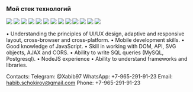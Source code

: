 ### Мой стек технологий

<img src="https://img.shields.io/badge/-JavaScript-yellow?style=for-the-badge&logo=JavaScript&logoColor=black"/> <img src="https://img.shields.io/badge/-TypeScript-blue?style=for-the-badge&logo=typescript&logoColor=black"/> <img src="https://img.shields.io/badge/-React-blue?style=for-the-badge&logo=react&logoColor=black"/> <img src="https://img.shields.io/badge/-ReactNative-blue?style=for-the-badge&logo=react&logoColor=black"/> <img src="https://img.shields.io/badge/-Redux-blueviolet?style=for-the-badge&logo=redux&logoColor=black"/> <img src="https://img.shields.io/badge/-HTML5-orange?style=for-the-badge&logo=HTML5&logoColor=black"/> <img src="https://img.shields.io/badge/-CSS3-blue?style=for-the-badge&logo=CSS3&logoColor=black"/>
<img src="https://img.shields.io/badge/-Sass-red?style=for-the-badge&logo=Sass&logoColor=black"/> <img src="https://img.shields.io/badge/-Node.js-success?style=for-the-badge&logo=Node.js&logoColor=black"/> <img src="https://img.shields.io/badge/-Express-black?style=for-the-badge&logo=Express&logoColor=yellow"/> <img src="https://img.shields.io/badge/-PostgreSQL-blue?style=for-the-badge&logo=PostgreSQL&logoColor=black"/> <img src="https://img.shields.io/badge/-MySQL-blue?style=for-the-badge&logo=MySQL&logoColor=black"/> <img src="https://img.shields.io/badge/-Jest-red?style=for-the-badge&logo=Jest&logoColor=black"/>

• Understanding the principles of UI/UX design, adaptive and responsive layout, cross-browser and cross-platform.
• Mobile development skills.
• Good knowledge of JavaScript.
• Skill in working with DOM, API, SVG objects, AJAX and CORS.
• Ability to write SQL queries (MySQL, Postgresql).
• NodeJS experience
• Ability to understand frameworks and libraries.

Contacts:
Telegram: @Xabib97
WhatsApp: +7-965-291-91-23
Email: habib.schokirov@gmail.com
Phone: +7-965-291-91-23

